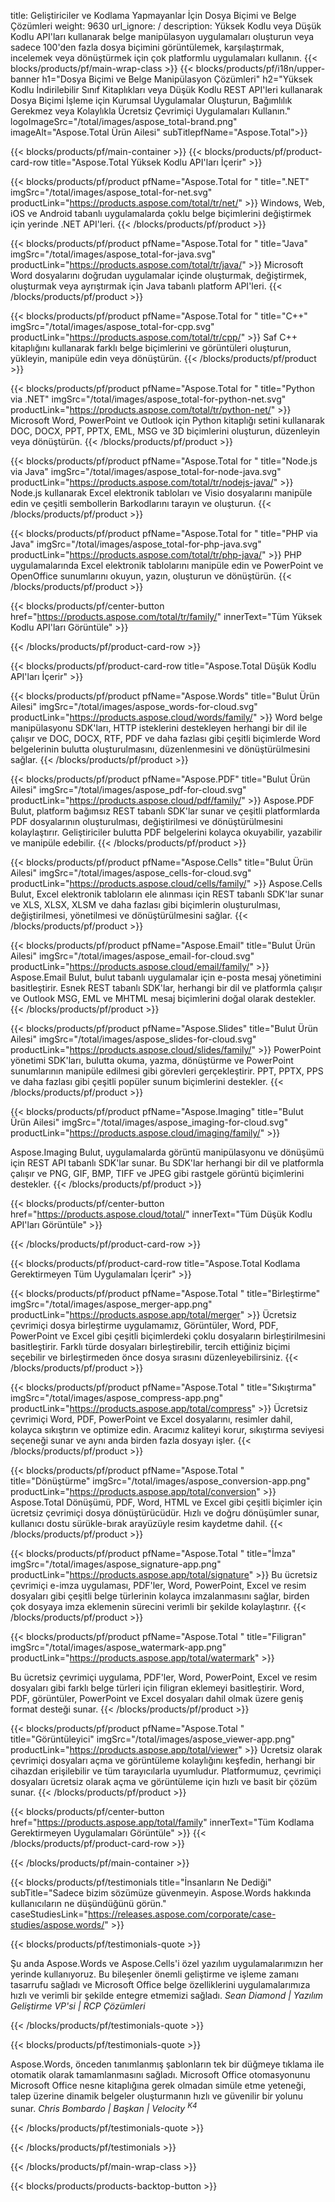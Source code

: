 title: Geliştiriciler ve Kodlama Yapmayanlar İçin Dosya Biçimi ve Belge Çözümleri
weight: 9630
url_ignore: /
description: Yüksek Kodlu veya Düşük Kodlu API'ları kullanarak belge manipülasyon uygulamaları oluşturun veya sadece 100'den fazla dosya biçimini görüntülemek, karşılaştırmak, incelemek veya dönüştürmek için çok platformlu uygulamaları kullanın.
{{< blocks/products/pf/main-wrap-class >}}
{{< blocks/products/pf/i18n/upper-banner h1="Dosya Biçimi ve Belge Manipülasyon Çözümleri" h2="Yüksek Kodlu İndirilebilir Sınıf Kitaplıkları veya Düşük Kodlu REST API'leri kullanarak Dosya Biçimi İşleme için Kurumsal Uygulamalar Oluşturun, Bağımlılık Gerekmez veya Kolaylıkla Ücretsiz Çevrimiçi Uygulamaları Kullanın." logoImageSrc="/total/images/aspose_total-brand.png" imageAlt="Aspose.Total Ürün Ailesi" subTitlepfName="Aspose.Total">}}

{{< blocks/products/pf/main-container >}}
{{< blocks/products/pf/product-card-row title="Aspose.Total Yüksek Kodlu API'ları İçerir" >}}

{{< blocks/products/pf/product pfName="Aspose.Total for " title=".NET" imgSrc="/total/images/aspose_total-for-net.svg" productLink="https://products.aspose.com/total/tr/net/" >}}
Windows, Web, iOS ve Android tabanlı uygulamalarda çoklu belge biçimlerini değiştirmek için yerinde .NET API'leri.
{{< /blocks/products/pf/product >}}

{{< blocks/products/pf/product pfName="Aspose.Total for " title="Java" imgSrc="/total/images/aspose_total-for-java.svg" productLink="https://products.aspose.com/total/tr/java/" >}}
Microsoft Word dosyalarını doğrudan uygulamalar içinde oluşturmak, değiştirmek, oluşturmak veya ayrıştırmak için Java tabanlı platform API'leri.
{{< /blocks/products/pf/product >}}

{{< blocks/products/pf/product pfName="Aspose.Total for " title="C++" imgSrc="/total/images/aspose_total-for-cpp.svg" productLink="https://products.aspose.com/total/tr/cpp/" >}}
Saf C++ kitaplığını kullanarak farklı belge biçimlerini ve görüntüleri oluşturun, yükleyin, manipüle edin veya dönüştürün.
{{< /blocks/products/pf/product >}}

{{< blocks/products/pf/product pfName="Aspose.Total for " title="Python via .NET" imgSrc="/total/images/aspose_total-for-python-net.svg" productLink="https://products.aspose.com/total/tr/python-net/" >}}
Microsoft Word, PowerPoint ve Outlook için Python kitaplığı setini kullanarak DOC, DOCX, PPT, PPTX, EML, MSG ve 3D biçimlerini oluşturun, düzenleyin veya dönüştürün.
{{< /blocks/products/pf/product >}}

{{< blocks/products/pf/product pfName="Aspose.Total for " title="Node.js via Java" imgSrc="/total/images/aspose_total-for-node-java.svg" productLink="https://products.aspose.com/total/tr/nodejs-java/" >}}
Node.js kullanarak Excel elektronik tabloları ve Visio dosyalarını manipüle edin ve çeşitli sembollerin Barkodlarını tarayın ve oluşturun.
{{< /blocks/products/pf/product >}}

{{< blocks/products/pf/product pfName="Aspose.Total for " title="PHP via Java" imgSrc="/total/images/aspose_total-for-php-java.svg" productLink="https://products.aspose.com/total/tr/php-java/" >}}
PHP uygulamalarında Excel elektronik tablolarını manipüle edin ve PowerPoint ve OpenOffice sunumlarını okuyun, yazın, oluşturun ve dönüştürün.
{{< /blocks/products/pf/product >}}

{{< blocks/products/pf/center-button href="https://products.aspose.com/total/tr/family/" innerText="Tüm Yüksek Kodlu API'ları Görüntüle" >}}

{{< /blocks/products/pf/product-card-row >}}

{{< blocks/products/pf/product-card-row title="Aspose.Total Düşük Kodlu API'ları İçerir" >}}

{{< blocks/products/pf/product pfName="Aspose.Words" title="Bulut Ürün Ailesi" imgSrc="/total/images/aspose_words-for-cloud.svg" productLink="https://products.aspose.cloud/words/family/" >}}
Word belge manipülasyonu SDK'ları, HTTP isteklerini destekleyen herhangi bir dil ile çalışır ve DOC, DOCX, RTF, PDF ve daha fazlası gibi çeşitli biçimlerde Word belgelerinin bulutta oluşturulmasını, düzenlenmesini ve dönüştürülmesini sağlar.
{{< /blocks/products/pf/product >}}

{{< blocks/products/pf/product pfName="Aspose.PDF" title="Bulut Ürün Ailesi" imgSrc="/total/images/aspose_pdf-for-cloud.svg" productLink="https://products.aspose.cloud/pdf/family/" >}}
Aspose.PDF Bulut, platform bağımsız REST tabanlı SDK'lar sunar ve çeşitli platformlarda PDF dosyalarının oluşturulması, değiştirilmesi ve dönüştürülmesini kolaylaştırır. Geliştiriciler bulutta PDF belgelerini kolayca okuyabilir, yazabilir ve manipüle edebilir.
{{< /blocks/products/pf/product >}}

{{< blocks/products/pf/product pfName="Aspose.Cells" title="Bulut Ürün Ailesi" imgSrc="/total/images/aspose_cells-for-cloud.svg" productLink="https://products.aspose.cloud/cells/family/" >}}
Aspose.Cells Bulut, Excel elektronik tabloların ele alınması için REST tabanlı SDK'lar sunar ve XLS, XLSX, XLSM ve daha fazlası gibi biçimlerin oluşturulması, değiştirilmesi, yönetilmesi ve dönüştürülmesini sağlar.
{{< /blocks/products/pf/product >}}

{{< blocks/products/pf/product pfName="Aspose.Email" title="Bulut Ürün Ailesi" imgSrc="/total/images/aspose_email-for-cloud.svg" productLink="https://products.aspose.cloud/email/family/" >}}
Aspose.Email Bulut, bulut tabanlı uygulamalar için e-posta mesaj yönetimini basitleştirir. Esnek REST tabanlı SDK'lar, herhangi bir dil ve platformla çalışır ve Outlook MSG, EML ve MHTML mesaj biçimlerini doğal olarak destekler.
{{< /blocks/products/pf/product >}}

{{< blocks/products/pf/product pfName="Aspose.Slides" title="Bulut Ürün Ailesi" imgSrc="/total/images/aspose_slides-for-cloud.svg" productLink="https://products.aspose.cloud/slides/family/" >}}
PowerPoint yönetimi SDK'ları, bulutta okuma, yazma, dönüştürme ve PowerPoint sunumlarının manipüle edilmesi gibi görevleri gerçekleştirir. PPT, PPTX, PPS ve daha fazlası gibi çeşitli popüler sunum biçimlerini destekler.
{{< /blocks/products/pf/product >}}

{{< blocks/products/pf/product pfName="Aspose.Imaging" title="Bulut Ürün Ailesi" imgSrc="/total/images/aspose_imaging-for-cloud.svg" productLink="https://products.aspose.cloud/imaging/family/" >}}

Aspose.Imaging Bulut, uygulamalarda görüntü manipülasyonu ve dönüşümü için REST API tabanlı SDK'lar sunar. Bu SDK'lar herhangi bir dil ve platformla çalışır ve PNG, GIF, BMP, TIFF ve JPEG gibi rastgele görüntü biçimlerini destekler.
{{< /blocks/products/pf/product >}}

{{< blocks/products/pf/center-button href="https://products.aspose.cloud/total/" innerText="Tüm Düşük Kodlu API'ları Görüntüle" >}}

{{< /blocks/products/pf/product-card-row >}}

{{< blocks/products/pf/product-card-row title="Aspose.Total Kodlama Gerektirmeyen Tüm Uygulamaları İçerir" >}}

{{< blocks/products/pf/product pfName="Aspose.Total " title="Birleştirme" imgSrc="/total/images/aspose_merger-app.png" productLink="https://products.aspose.app/total/merger" >}}
Ücretsiz çevrimiçi dosya birleştirme uygulamamız, Görüntüler, Word, PDF, PowerPoint ve Excel gibi çeşitli biçimlerdeki çoklu dosyaların birleştirilmesini basitleştirir. Farklı türde dosyaları birleştirebilir, tercih ettiğiniz biçimi seçebilir ve birleştirmeden önce dosya sırasını düzenleyebilirsiniz.
{{< /blocks/products/pf/product >}}

{{< blocks/products/pf/product pfName="Aspose.Total " title="Sıkıştırma" imgSrc="/total/images/aspose_compress-app.png" productLink="https://products.aspose.app/total/compress" >}}
Ücretsiz çevrimiçi Word, PDF, PowerPoint ve Excel dosyalarını, resimler dahil, kolayca sıkıştırın ve optimize edin. Aracımız kaliteyi korur, sıkıştırma seviyesi seçeneği sunar ve aynı anda birden fazla dosyayı işler.
{{< /blocks/products/pf/product >}}

{{< blocks/products/pf/product pfName="Aspose.Total " title="Dönüştürme" imgSrc="/total/images/aspose_conversion-app.png" productLink="https://products.aspose.app/total/conversion" >}}
Aspose.Total Dönüşümü, PDF, Word, HTML ve Excel gibi çeşitli biçimler için ücretsiz çevrimiçi dosya dönüştürücüdür. Hızlı ve doğru dönüşümler sunar, kullanıcı dostu sürükle-bırak arayüzüyle resim kaydetme dahil.
{{< /blocks/products/pf/product >}}

{{< blocks/products/pf/product pfName="Aspose.Total " title="İmza" imgSrc="/total/images/aspose_signature-app.png" productLink="https://products.aspose.app/total/signature" >}}
Bu ücretsiz çevrimiçi e-imza uygulaması, PDF'ler, Word, PowerPoint, Excel ve resim dosyaları gibi çeşitli belge türlerinin kolayca imzalanmasını sağlar, birden çok dosyaya imza eklemenin sürecini verimli bir şekilde kolaylaştırır.
{{< /blocks/products/pf/product >}}

{{< blocks/products/pf/product pfName="Aspose.Total " title="Filigran" imgSrc="/total/images/aspose_watermark-app.png" productLink="https://products.aspose.app/total/watermark" >}}

Bu ücretsiz çevrimiçi uygulama, PDF'ler, Word, PowerPoint, Excel ve resim dosyaları gibi farklı belge türleri için filigran eklemeyi basitleştirir. Word, PDF, görüntüler, PowerPoint ve Excel dosyaları dahil olmak üzere geniş format desteği sunar.
{{< /blocks/products/pf/product >}}

{{< blocks/products/pf/product pfName="Aspose.Total " title="Görüntüleyici" imgSrc="/total/images/aspose_viewer-app.png" productLink="https://products.aspose.app/total/viewer" >}}
Ücretsiz olarak çevrimiçi dosyaları açma ve görüntüleme kolaylığını keşfedin, herhangi bir cihazdan erişilebilir ve tüm tarayıcılarla uyumludur. Platformumuz, çevrimiçi dosyaları ücretsiz olarak açma ve görüntüleme için hızlı ve basit bir çözüm sunar.
{{< /blocks/products/pf/product >}}

{{< blocks/products/pf/center-button href="https://products.aspose.app/total/family" innerText="Tüm Kodlama Gerektirmeyen Uygulamaları Görüntüle" >}}
{{< /blocks/products/pf/product-card-row >}}

{{< /blocks/products/pf/main-container >}}

{{< blocks/products/pf/testimonials title="İnsanların Ne Dediği" subTitle="Sadece bizim sözümüze güvenmeyin. Aspose.Words hakkında kullanıcıların ne düşündüğünü görün." caseStudiesLink="https://releases.aspose.com/corporate/case-studies/aspose.words/" >}}

{{< blocks/products/pf/testimonials-quote >}}

<p class="first">
Şu anda Aspose.Words ve Aspose.Cells'i özel yazılım uygulamalarımızın her yerinde kullanıyoruz. Bu bileşenler önemli geliştirme ve işleme zamanı tasarrufu sağladı ve Microsoft Office belge özelliklerini uygulamalarımıza hızlı ve verimli bir şekilde entegre etmemizi sağladı.
<em>
Sean Diamond | Yazılım Geliştirme VP'si | RCP Çözümleri
</em>
</p>
{{< /blocks/products/pf/testimonials-quote >}}

{{< blocks/products/pf/testimonials-quote >}}

<p class="second">
Aspose.Words, önceden tanımlanmış şablonların tek bir düğmeye tıklama ile otomatik olarak tamamlanmasını sağladı. Microsoft Office otomasyonunu Microsoft Office nesne kitaplığına gerek olmadan simüle etme yeteneği, talep üzerine dinamik belgeler oluşturmanın hızlı ve güvenilir bir yolunu sunar.
<em>
Chris Bombardo | Başkan | Velocity
<sup>
   K4
</sup>
</em>
</p>
{{< /blocks/products/pf/testimonials-quote >}}

{{< /blocks/products/pf/testimonials >}}

{{< /blocks/products/pf/main-wrap-class >}}

{{< blocks/products/products-backtop-button >}}